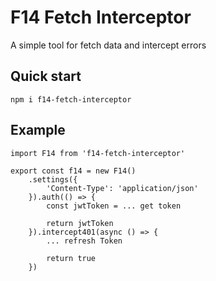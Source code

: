 # F14 Fetch Interceptor

A simple tool for fetch data and intercept errors

## Quick start

```
npm i f14-fetch-interceptor
```

## Example

```
import F14 from 'f14-fetch-interceptor'

export const f14 = new F14()
	.settings({
		'Content-Type': 'application/json'
	}).auth(() => {
		const jwtToken = ... get token

		return jwtToken
	}).intercept401(async () => {
		... refresh Token

		return true
	})
```

